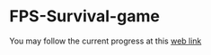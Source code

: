 # FPS-Survival-game<br>
You may follow the current progress at this [web link](https://ko8e.itch.io/fps-survival)
